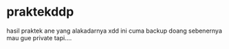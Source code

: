 # praktekddp
hasil praktek ane yang alakadarnya xdd
ini cuma backup doang sebenernya mau gue private tapi....
